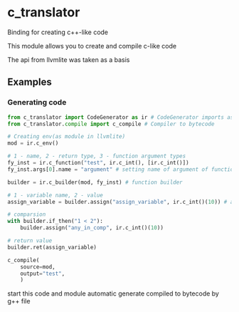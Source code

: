 # c_translator
Binding for creating c++-like code

This module allows you to create and compile c-like code

The api from llvmlite was taken as a basis

## Examples
### Generating code
```python
from c_translator import CodeGenerator as ir # CodeGenerator imports as ir 
from c_translator.compile import c_compile # Compiler to bytecode

# Creating env(as module in llvmlite)
mod = ir.c_env()

# 1 - name, 2 - return type, 3 - function argument types 
fy_inst = ir.c_function("test", ir.c_int(), [ir.c_int()])
fy_inst.args[0].name = "argument" # setting name of argument of function, default is index in order

builder = ir.c_builder(mod, fy_inst) # function builder

# 1 - variable name, 2 - value
assign_variable = builder.assign("assign_variable", ir.c_int()(10)) # assign variable

# comparsion
with builder.if_then("1 < 2"): 
    builder.assign("any_in_comp", ir.c_int()(10))

# return value
builder.ret(assign_variable)

c_compile(
    source=mod, 
    output="test", 
    )
```

start this code and module automatic generate compiled to bytecode by g++ file
